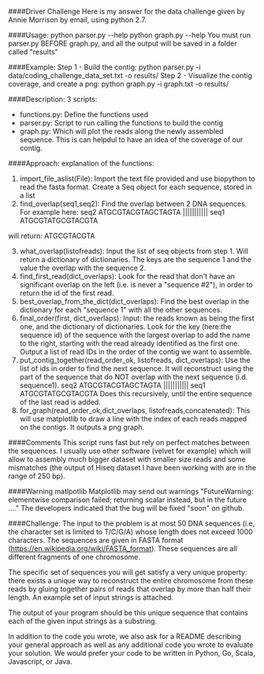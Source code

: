 ####Driver Challenge
Here is my answer for the data challenge given by Annie Morrison by email, using python 2.7. 

####Usage: 
python parser.py --help
python graph.py --help
You must run parser.py BEFORE graph.py, and all the output will be saved in a folder called "results" 

####Example:
Step 1 - Build the contig:
python parser.py -i data/coding_challenge_data_set.txt -o results/
Step 2 - Visualize the contig coverage, and create a png:
python graph.py -i graph.txt -o results/

####Description: 3 scripts:
- functions.py: Define the functions used
- parser.py: Script to run calling the functions to build the contig 
- graph.py: Which will plot the reads along the newly assembled sequence. This is can helpdul to have an idea of the coverage of our contig. 

####Approach: explanation of the functions: 

1. import_file_aslist(File): Import the text file provided and use biopython to read the fasta format. Create a Seq object for each sequence, stored in a list
2. find_overlap(seq1,seq2): Find the overlap between 2 DNA sequences. For example here:
 seq2        ATGCGTACGTAGCTAGTA
 		     |||||||||||
 seq1  ATGCGTATGCGTACGTA

 will return: ATGCGTACGTA

3. what_overlap(listofreads): Input the list of seq objects from step 1. Will return a dictionary of dictionaries. The keys are the sequence 1 and the value the overlap with the sequence 2. 
4. find_first_read(dict_overlaps): Look for the read that don't have an significant overlap on the left (i.e. is never a "sequence #2"), in order to return the id of the first read.
5. best_overlap_from_the_dict(dict_overlaps): Find the best overlap in the dictionary for each "sequence 1" with all the other sequences.
6. final_order(first, dict_overlaps): Input: the reads known as being the first one, and the dictionary of dictionaries. Look for the key (here:the sequence id) of the sequence with the largest overlap to add the name to the right, starting with the read already identified as the first one. Output a list of read IDs in the order of the contig we want to assemble. 
7. put_contig_together(read_order_ok, listofreads, dict_overlaps): Use the list of ids in order to find the next sequence. It will reconstruct using the part of the sequence that do NOT overlap with the next sequence (i.d. sequence1).
 seq2        ATGCGTACGTAGCTAGTA
 		     |||||||||||
 seq1  ATGCGTATGCGTACGTA
 Does this recursively, until the entire sequence of the last read is added.
 8. for_graph(read_order_ok,dict_overlaps, listofreads,concatenated): This will use matplotlib to draw a line with the index of each reads mapped on the contigs. It outputs a png graph.

####Comments
This script runs fast but rely on perfect matches between the sequences. I usually use other software (velvet for example) which will allow to assembly much bigger dataset with smaller size reads and some mismatches (the output of Hiseq dataset I have been working with are in the range of 250 bp). 

####Warning matlpotlib
Matplotlib may send out warnings "FutureWarning: elementwise comparison failed; returning scalar instead, but in the future ...." The developers indicated that the bug will be fixed "soon" on github. 

####Challenge:
The input to the problem is at most 50 DNA sequences (i.e, the character set is limited to T/C/G/A) whose length does not exceed 1000 characters. The sequences are given in FASTA format (https://en.wikipedia.org/wiki/FASTA_format). These sequences are all different fragments of one chromosome.

The specific set of sequences you will get satisfy a very unique property:  there exists a unique way to reconstruct the entire chromosome from these reads by gluing together pairs of reads that overlap by more than half their length. An example set of input strings is attached.

The output of your program should be this unique sequence that contains each of the given input strings as a substring.

In addition to the code you wrote, we also ask for a README describing your general approach as well as any additional code you wrote to evaluate your solution. We would prefer your code to be written in Python, Go, Scala, Javascript, or Java.

